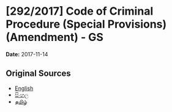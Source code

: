 # [292/2017] Code of Criminal Procedure (Special Provisions) (Amendment) - GS

**Date:** 2017-11-14

## Original Sources

- [English](https://documents.gov.lk/view/bills/2017/11/292-2017_E.pdf)
- [සිංහල](https://documents.gov.lk/view/bills/2017/11/292-2017_S.pdf)
- [தமிழ்](https://documents.gov.lk/view/bills/2017/11/292-2017_T.pdf)
